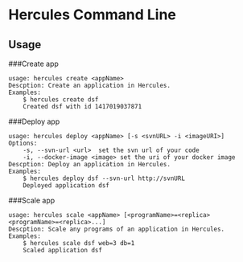 Hercules Command Line
====

## Usage

###Create app

    usage: hercules create <appName>
    Descption: Create an application in Hercules.
    Examples:
    	$ hercules create dsf
    	Created dsf with id 1417019037871

###Deploy app

    usage: hercules deploy <appName> [-s <svnURL> -i <imageURI>]
    Options:
    	-s, --svn-url <url>  set the svn url of your code
    	-i, --docker-image <image> set the uri of your docker image
    Descption: Deploy an application in Hercules.
    Examples:
    	$ hercules deploy dsf --svn-url http://svnURL
    	Deployed application dsf
	
###Scale app

    usage: hercules scale <appName> [<programName>=<replica> <programName>=<replica>...]
    Descption: Scale any programs of an application in Hercules.
    Examples:
    	$ hercules scale dsf web=3 db=1
    	Scaled application dsf
